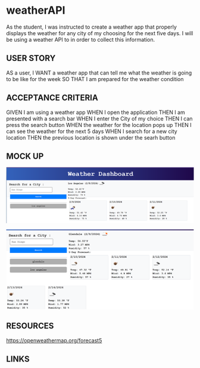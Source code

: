 # weatherAPI

As the student, I was instructed to create a weather app that properly displays the weather for any city of my choosing for the next five days. I will be using a weather API to in order to collect this information.


## USER STORY

AS a user, I WANT a weather app that can tell me what the weather is going to be like for the week SO THAT I am prepared for the weather condition


## ACCEPTANCE CRITERIA

GIVEN I am using a weather app
WHEN I open the application
THEN I am presented with a search bar 
WHEN I enter the City of my choice
THEN I can press the search button
WHEN the weather for the location pops up
THEN I can see the weather for the next 5 days
WHEN I search for a new city location 
THEN the previous location is shown under the searh button 


## MOCK UP 

![alt text](image.png)

![alt text](image-1.png)


## RESOURCES 

https://openweathermap.org/forecast5

## LINKS

